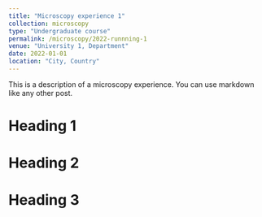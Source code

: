 ```yaml
---
title: "Microscopy experience 1"
collection: microscopy
type: "Undergraduate course"
permalink: /microscopy/2022-runnning-1
venue: "University 1, Department"
date: 2022-01-01
location: "City, Country"
---
```


This is a description of a microscopy experience. You can use markdown like any other post.

Heading 1
======

Heading 2
======

Heading 3
======